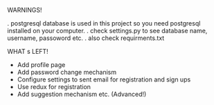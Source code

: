 WARNINGS!

. postgresql database is used in this project so you need postgresql installed on your computer.
. check settings.py to see database name, username, passoword etc.
. also check requirments.txt


WHAT s LEFT!

- Add profile page
- Add password change mechanism
- Configure settings to sent email for registration and sign ups
- Use redux for registration
- Add suggestion mechanism etc. (Advanced!)
